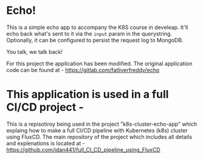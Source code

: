 # Echo!

This is a simple echo app to accompany the K8S course in develeap.
It'll echo back what's sent to it via the `input` param in the querystring.
Optionally, it can be configured to persist the request log to MongoDB.

You talk, we talk back!


For this project the application has been modified. The original application code can be found at - https://gitlab.com/fatliverfreddy/echo 


# This application is used in a full CI/CD project - 
This is a repisotiroy being used in the project "k8s-cluster-echo-app" which explaing how to make a full CI/CD pipeline with Kubernetes (k8s) cluster using FluxCD. The main repository of the project which includes all details and explenations is located at - https://github.com/idan441/full_CI_CD_pipeline_using_FluxCD 
